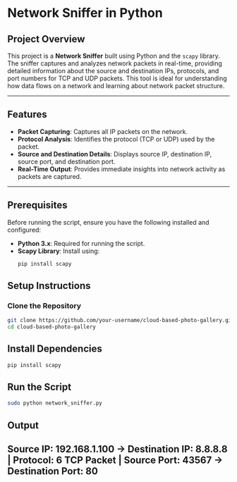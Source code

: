# Network Sniffer in Python

## Project Overview
This project is a **Network Sniffer** built using Python and the `scapy` library. The sniffer captures and analyzes network packets in real-time, providing detailed information about the source and destination IPs, protocols, and port numbers for TCP and UDP packets. This tool is ideal for understanding how data flows on a network and learning about network packet structure.

---

## Features
- **Packet Capturing**: Captures all IP packets on the network.
- **Protocol Analysis**: Identifies the protocol (TCP or UDP) used by the packet.
- **Source and Destination Details**: Displays source IP, destination IP, source port, and destination port.
- **Real-Time Output**: Provides immediate insights into network activity as packets are captured.

---

## Prerequisites
Before running the script, ensure you have the following installed and configured:
- **Python 3.x**: Required for running the script.
- **Scapy Library**: Install using:
  ```bash
  pip install scapy


## Setup Instructions

### Clone the Repository
```bash
git clone https://github.com/your-username/cloud-based-photo-gallery.git
cd cloud-based-photo-gallery
```

## Install Dependencies
```bash
pip install scapy
```
## Run the Script



```bash
sudo python network_sniffer.py
```
## Output

Source IP: 192.168.1.100 -> Destination IP: 8.8.8.8 | Protocol: 6
TCP Packet | Source Port: 43567 -> Destination Port: 80
--------------------------------------------------
